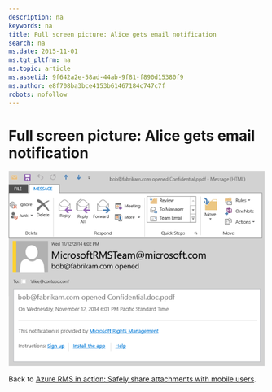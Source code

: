 ```yaml
---
description: na
keywords: na
title: Full screen picture: Alice gets email notification
search: na
ms.date: 2015-11-01
ms.tgt_pltfrm: na
ms.topic: article
ms.assetid: 9f642a2e-58ad-44ab-9f81-f890d15380f9
ms.author: e8f708ba3bce4153b61467184c747c7f
robots: nofollow
---
```

# Full screen picture: Alice gets email notification
![](../Image/AzRMS_StoryboardEmaill4.PNG)

Back to [Azure RMS in action: Safely share attachments with mobile users](http://technet.microsoft.com/library/jj585026.aspx).

